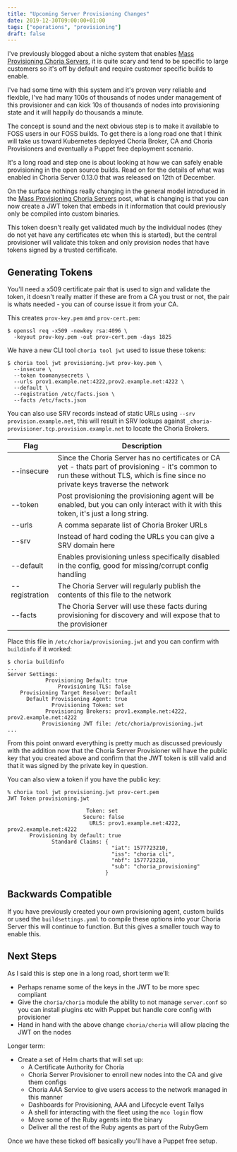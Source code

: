 ```yaml
---
title: "Upcoming Server Provisioning Changes"
date: 2019-12-30T09:00:00+01:00
tags: ["operations", "provisioning"]
draft: false
---
```


I've previously blogged about a niche system that enables [Mass Provisioning Choria Servers](https://choria.io/blog/post/2018/08/13/server-provisioner/), it is quite scary and tend to be specific to large customers so it's off by default and require customer specific builds to enable.

I've had some time with this system and it's proven very reliable and flexible, I've had many 100s of thousands of nodes under management of this provisioner and can kick 10s of thousands of nodes into provisioning state and it will happily do thousands a minute.

The concept is sound and the next obvious step is to make it available to FOSS users in our FOSS builds. To get there is a long road one that I think will take us toward Kubernetes deployed Choria Broker, CA and Choria Provisioners and eventually a Puppet free deployment scenario.

It's a long road and step one is about looking at how we can safely enable provisioning in the open source builds.  Read on for the details of what was enabled in Choria Server 0.13.0 that was released on 12th of December.

<!--more-->

On the surface nothings really changing in the general model introduced in the [Mass Provisioning Choria Servers](https://choria.io/blog/post/2018/08/13/server-provisioner/) post, what is changing is that you can now create a JWT token that embeds in it information that could previously only be compiled into custom binaries.

This token doesn't really get validated much by the individual nodes (they do not yet have any certificates etc when this is started), but the central provisioner will validate this token and only provision nodes that have tokens signed by a trusted certificate.

## Generating Tokens

You'll need a x509 certificate pair that is used to sign and validate the token, it doesn't really matter if these are from a CA you trust or not, the pair is whats needed - you can of course issue it from your CA.

This creates `prov-key.pem` and `prov-cert.pem`:

```nohightlight
$ openssl req -x509 -newkey rsa:4096 \
  -keyout prov-key.pem -out prov-cert.pem -days 1825
```

We have a new CLI tool `choria tool jwt` used to issue these tokens:

```nohighlight
$ choria tool jwt provisioning.jwt prov-key.pem \
  --insecure \ 
  --token toomanysecrets \
  --urls prov1.example.net:4222,prov2.example.net:4222 \
  --default \
  --registration /etc/facts.json \
  --facts /etc/facts.json
```

You can also use SRV records instead of static URLs using `--srv provision.example.net`, this will result in SRV lookups against `_choria-provisioner.tcp.provision.example.net` to locate the Choria Brokers.

|Flag|Description|
|----|-----------|
|--insecure|Since the Choria Server has no certificates or CA yet - thats part of provisioning - it's common to run these without TLS, which is fine since no private keys traverse the network|
|--token|Post provisioning the provisioning agent will be enabled, but you can only interact with it with this token, it's just a long string.|
|--urls|A comma separate list of Choria Broker URLs|
|--srv|Instead of hard coding the URLs you can give a SRV domain here|
|--default|Enables provisioning unless specifically disabled in the config, good for missing/corrupt config handling|
|--registration|The Choria Server will regularly publish the contents of this file to the network|
|--facts|The Choria Server will use these facts during provisioning for discovery and will expose that to the provisioner|

Place this file in `/etc/choria/provisioning.jwt` and you can confirm with `buildinfo` if it worked:

```nohighlight
$ choria buildinfo
...
Server Settings:
            Provisioning Default: true
                Provisioning TLS: false
    Provisioning Target Resolver: Default
      Default Provisioning Agent: true
              Provisioning Token: set
            Provisioning Brokers: prov1.example.net:4222, prov2.example.net:4222
           Provisioning JWT file: /etc/choria/provisioning.jwt
...
```

From this point onward everything is pretty much as discussed previously with the addition now that the Choria Server Provisioner will have the public key that you created above and confirm that the JWT token is still valid and that it was signed by the private key in question.

You can also view a token if you have the public key:

```nohighlight
% choria tool jwt provisioning.jwt prov-cert.pem
JWT Token provisioning.jwt

                         Token: set
                        Secure: false
                          URLS: prov1.example.net:4222, prov2.example.net:4222
       Provisioning by default: true
              Standard Claims: {
                                 "iat": 1577723210,
                                 "iss": "choria cli",
                                 "nbf": 1577723210,
                                 "sub": "choria_provisioning"
                               }
```

## Backwards Compatible

If you have previously created your own provisioning agent, custom builds or used the `buildsettings.yaml` to compile these options into your Choria Server this will continue to function. But this gives a smaller touch way to enable this.

## Next Steps

As I said this is step one in a long road, short term we'll:

 * Perhaps rename some of the keys in the JWT to be more spec compliant
 * Give the `choria/choria` module the ability to not manage `server.conf` so you can install plugins etc with Puppet but handle core config with provisioner
 * Hand in hand with the above change `choria/choria` will allow placing the JWT on the nodes

Longer term:

* Create a set of Helm charts that will set up:
  * A Certificate Authority for Choria
  * Choria Server Provisioner to enroll new nodes into the CA and give them configs
  * Choria AAA Service to give users access to the network managed in this manner
  * Dashboards for Provisioning, AAA and Lifecycle event Tallys
  * A shell for interacting with the fleet using the `mco login` flow
  * Move some of the Ruby agents into the binary
  * Deliver all the rest of the Ruby agents as part of the RubyGem

Once we have these ticked off basically you'll have a Puppet free setup.